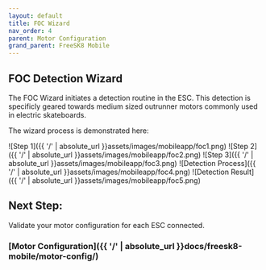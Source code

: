```yaml
---
layout: default
title: FOC Wizard
nav_order: 4
parent: Motor Configuration
grand_parent: FreeSK8 Mobile
---
```


## FOC Detection Wizard

The FOC Wizard initiates a detection routine in the ESC. This detection is specificly geared towards medium sized outrunner motors commonly used in electric skateboards.

The wizard process is demonstrated here:

![Step 1]({{ '/' | absolute_url }}assets/images/mobileapp/foc1.png)
![Step 2]({{ '/' | absolute_url }}assets/images/mobileapp/foc2.png)
![Step 3]({{ '/' | absolute_url }}assets/images/mobileapp/foc3.png)
![Detection Process]({{ '/' | absolute_url }}assets/images/mobileapp/foc4.png)
![Detection Result]({{ '/' | absolute_url }}assets/images/mobileapp/foc5.png)


## Next Step:

Validate your motor configuration for each ESC connected.

### [Motor Configuration]({{ '/' | absolute_url }}docs/freesk8-mobile/motor-config/)
